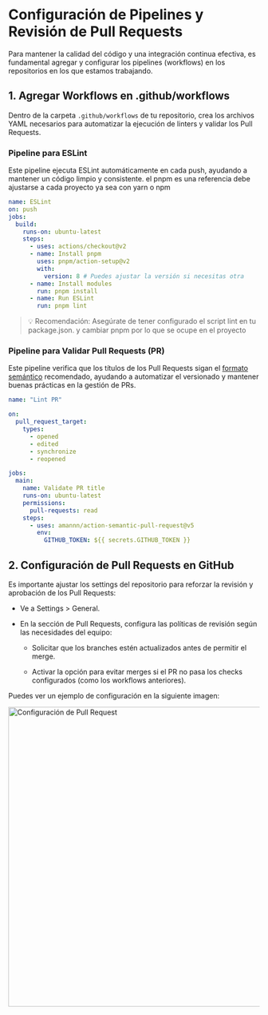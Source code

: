 # Configuración de Pipelines y Revisión de Pull Requests

Para mantener la calidad del código y una integración continua efectiva, es fundamental agregar y configurar los pipelines (workflows) en los repositorios en los que estamos trabajando.

## 1. Agregar Workflows en .github/workflows

Dentro de la carpeta `.github/workflows` de tu repositorio, crea los archivos YAML necesarios para automatizar la ejecución de linters y validar los Pull Requests.

### Pipeline para ESLint
Este pipeline ejecuta ESLint automáticamente en cada push, ayudando a mantener un código limpio y consistente. el pnpm es una referencia debe ajustarse a cada proyecto ya sea con yarn o npm

``` yml
name: ESLint
on: push
jobs:
  build:
    runs-on: ubuntu-latest
    steps:
      - uses: actions/checkout@v2
      - name: Install pnpm
        uses: pnpm/action-setup@v2
        with:
          version: 8 # Puedes ajustar la versión si necesitas otra
      - name: Install modules
        run: pnpm install
      - name: Run ESLint
        run: pnpm lint
```

> 💡 Recomendación: Asegúrate de tener configurado el script lint en tu package.json. y cambiar pnpm por lo que se ocupe en el proyecto

### Pipeline para Validar Pull Requests (PR)
Este pipeline verifica que los títulos de los Pull Requests sigan el [formato semántico](https://www.conventionalcommits.org/en/v1.0.0/) recomendado, ayudando a automatizar el versionado y mantener buenas prácticas en la gestión de PRs.

``` yml
name: "Lint PR"

on:
  pull_request_target:
    types:
      - opened
      - edited
      - synchronize
      - reopened

jobs:
  main:
    name: Validate PR title
    runs-on: ubuntu-latest
    permissions:
      pull-requests: read
    steps:
      - uses: amannn/action-semantic-pull-request@v5
        env:
          GITHUB_TOKEN: ${{ secrets.GITHUB_TOKEN }}
```



## 2. Configuración de Pull Requests en GitHub

Es importante ajustar los settings del repositorio para reforzar la revisión y aprobación de los Pull Requests:

* Ve a Settings > General.
* En la sección de Pull Requests, configura las políticas de revisión según las necesidades del equipo:

    - Solicitar que los branches estén actualizados antes de permitir el merge.

    - Activar la opción para evitar merges si el PR no pasa los checks configurados (como los workflows anteriores).

Puedes ver un ejemplo de configuración en la siguiente imagen:

<img src="config-pr.png" alt="Configuración de Pull Request" width="600"/>

